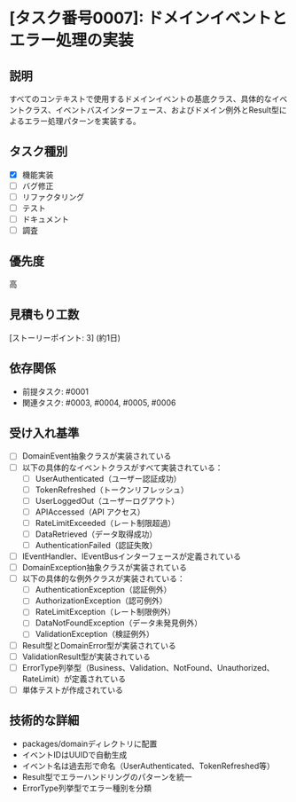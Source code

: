 # [タスク番号0007]: ドメインイベントとエラー処理の実装

## 説明
すべてのコンテキストで使用するドメインイベントの基底クラス、具体的なイベントクラス、イベントバスインターフェース、およびドメイン例外とResult型によるエラー処理パターンを実装する。

## タスク種別
- [x] 機能実装
- [ ] バグ修正
- [ ] リファクタリング
- [ ] テスト
- [ ] ドキュメント
- [ ] 調査

## 優先度
高

## 見積もり工数
[ストーリーポイント: 3] (約1日)

## 依存関係
- 前提タスク: #0001
- 関連タスク: #0003, #0004, #0005, #0006

## 受け入れ基準
- [ ] DomainEvent抽象クラスが実装されている
- [ ] 以下の具体的なイベントクラスがすべて実装されている：
  - [ ] UserAuthenticated（ユーザー認証成功）
  - [ ] TokenRefreshed（トークンリフレッシュ）
  - [ ] UserLoggedOut（ユーザーログアウト）
  - [ ] APIAccessed（API アクセス）
  - [ ] RateLimitExceeded（レート制限超過）
  - [ ] DataRetrieved（データ取得成功）
  - [ ] AuthenticationFailed（認証失敗）
- [ ] IEventHandler、IEventBusインターフェースが定義されている
- [ ] DomainException抽象クラスが実装されている
- [ ] 以下の具体的な例外クラスが実装されている：
  - [ ] AuthenticationException（認証例外）
  - [ ] AuthorizationException（認可例外）
  - [ ] RateLimitException（レート制限例外）
  - [ ] DataNotFoundException（データ未発見例外）
  - [ ] ValidationException（検証例外）
- [ ] Result<T>型とDomainError型が実装されている
- [ ] ValidationResult型が実装されている
- [ ] ErrorType列挙型（Business、Validation、NotFound、Unauthorized、RateLimit）が定義されている
- [ ] 単体テストが作成されている

## 技術的な詳細
- packages/domainディレクトリに配置
- イベントIDはUUIDで自動生成
- イベント名は過去形で命名（UserAuthenticated、TokenRefreshed等）
- Result型でエラーハンドリングのパターンを統一
- ErrorType列挙型でエラー種別を分類